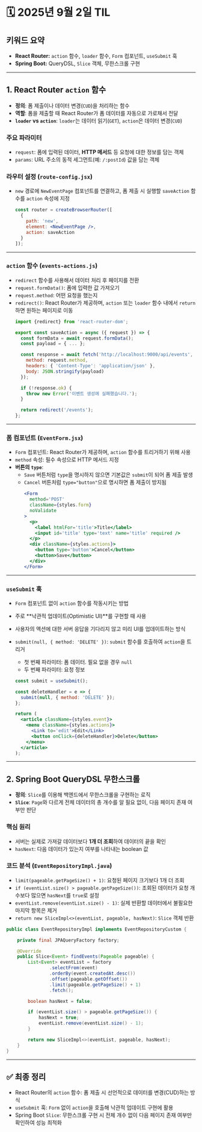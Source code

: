 # 🗓️ 2025년 9월 2일 TIL


## **키워드 요약**

* **React Router:** `action` 함수, `loader` 함수, `Form` 컴포넌트, `useSubmit` 훅
* **Spring Boot:** QueryDSL, `Slice` 객체, 무한스크롤 구현

---

## **1. React Router `action` 함수**

* **정의**: 폼 제출이나 데이터 변경(`CUD`)을 처리하는 함수
* **역할**: 폼을 제출할 때 React Router가 폼 데이터를 자동으로 가로채서 전달
* **`loader` vs `action`**: `loader`는 데이터 읽기(`GET`), `action`은 데이터 변경(`CUD`)

### **주요 파라미터**

* `request`: 폼에 입력된 데이터, **HTTP 메서드** 등 요청에 대한 정보를 담는 객체
* `params`: URL 주소의 동적 세그먼트(예: `/:postId`) 값을 담는 객체

### **라우터 설정 (`route-config.jsx`)**

* `new` 경로에 `NewEventPage` 컴포넌트를 연결하고, 폼 제출 시 실행할 `saveAction` 함수를 `action` 속성에 지정
  ```jsx
  const router = createBrowserRouter([
    {
      path: 'new',
      element: <NewEventPage />,
      action: saveAction
    }
  ]);
  ```

---

### **`action` 함수 (`events-actions.js`)**

* `redirect` 함수를 사용해서 데이터 처리 후 페이지를 전환
* `request.formData()`: 폼에 입력한 값 가져오기
* `request.method`: 어떤 요청을 했는지
* `redirect()`: React Router가 제공하며, `action` 또는 `loader` 함수 내에서 `return`하면 원하는 페이지로 이동
  ```jsx
  import {redirect} from 'react-router-dom';

  export const saveAction = async ({ request }) => {
    const formData = await request.formData();
    const payload = { ... };

    const response = await fetch('http://localhost:9000/api/events', {
      method: request.method,
      headers: { 'Content-Type': 'application/json' },
      body: JSON.stringify(payload)
    });

    if (!response.ok) {
      throw new Error('이벤트 생성에 실패했습니다.');
    }

    return redirect('/events');
  };
  ```

---

### **폼 컴포넌트 (`EventForm.jsx`)**

* `Form` 컴포넌트: React Router가 제공하며, `action` 함수를 트리거하기 위해 사용
* `method` 속성: 필수 속성으로 HTTP 메서드 지정
* **버튼의 `type`**:
    * `Save` 버튼처럼 `type`을 명시하지 않으면 기본값은 `submit`이 되어 폼 제출 발생
    * `Cancel` 버튼처럼 `type="button"`으로 명시하면 폼 제출이 방지됨
      ```jsx
      <Form
        method='POST'
        className={styles.form}
        noValidate
      >
        <p>
          <label htmlFor='title'>Title</label>
          <input id='title' type='text' name='title' required />
        </p>
        <div className={styles.actions}>
          <button type='button'>Cancel</button>
          <button>Save</button>
        </div>
      </Form>
      ```

---

### **`useSubmit` 훅**

* `Form` 컴포넌트 없이 `action` 함수를 작동시키는 방법
* 주로 \*\*낙관적 업데이트(Optimistic UI)\*\*를 구현할 때 사용
* 사용자의 액션에 대한 서버 응답을 기다리지 않고 미리 UI를 업데이트하는 방식
* `submit(null, { method: 'DELETE' })`: `submit` 함수를 호출하여 `action`을 트리거
    * 첫 번째 파라미터: 폼 데이터. 필요 없을 경우 `null`
    * 두 번째 파라미터: 요청 정보

  ```jsx
  const submit = useSubmit();

  const deleteHandler = e => {
    submit(null, { method: 'DELETE' });
  };

  return (
    <article className={styles.event}>
      <menu className={styles.actions}>
        <Link to='edit'>Edit</Link>
        <button onClick={deleteHandler}>Delete</button>
      </menu>
    </article>
  );
  ```

---

## **2. Spring Boot QueryDSL 무한스크롤**

* **정의**: `Slice`를 이용해 백엔드에서 무한스크롤을 구현하는 로직
* **`Slice`**: `Page`와 다르게 전체 데이터의 총 개수를 알 필요 없이, 다음 페이지 존재 여부만 판단

### **핵심 원리**

* 서버는 실제로 가져갈 데이터보다 **1개 더 조회**하여 데이터의 끝을 확인
* `hasNext`: 다음 데이터가 있는지 여부를 나타내는 boolean 값

### **코드 분석 (`EventRepositoryImpl.java`)**

* `limit(pageable.getPageSize() + 1)`: 요청된 페이지 크기보다 1개 더 조회
* `if (eventList.size() > pageable.getPageSize())`: 조회된 데이터가 요청 개수보다 많으면 `hasNext`를 `true`로 설정
* `eventList.remove(eventList.size() - 1)`: 실제 반환할 데이터에서 불필요한 마지막 항목은 제거
* `return new SliceImpl<>(eventList, pageable, hasNext)`: `Slice` 객체 반환


```java
public class EventRepositoryImpl implements EventRepositoryCustom {

    private final JPAQueryFactory factory;

    @Override
    public Slice<Event> findEvents(Pageable pageable) {
        List<Event> eventList = factory
                .selectFrom(event)
                .orderBy(event.createdAt.desc())
                .offset(pageable.getOffset())
                .limit(pageable.getPageSize() + 1)
                .fetch();

        boolean hasNext = false;

        if (eventList.size() > pageable.getPageSize()) {
            hasNext = true;
            eventList.remove(eventList.size() - 1);
        }

        return new SliceImpl<>(eventList, pageable, hasNext);
    }
}
```
---

## ✅ 최종 정리
- React Router의 `action` 함수: 폼 제출 시 선언적으로 데이터를 변경(CUD)하는 방식
- `useSubmit` 훅: `Form` 없이 `action`을 호출해 낙관적 업데이트 구현에 활용
- Spring Boot `Slice`: 무한스크롤 구현 시 전체 개수 없이 다음 페이지 존재 여부만 확인하여 성능 최적화

